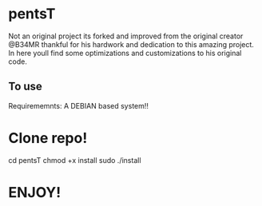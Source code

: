 # pentsT
Not an original project its forked and improved from the original creator @B34MR thankful for his hardwork and dedication to this amazing project. In here youll find some optimizations and customizations to his original code. 
## To use 
Requirememnts: 
A DEBIAN based system!!
# Clone repo!
cd pentsT
chmod +x install 
sudo ./install 

# ENJOY!
